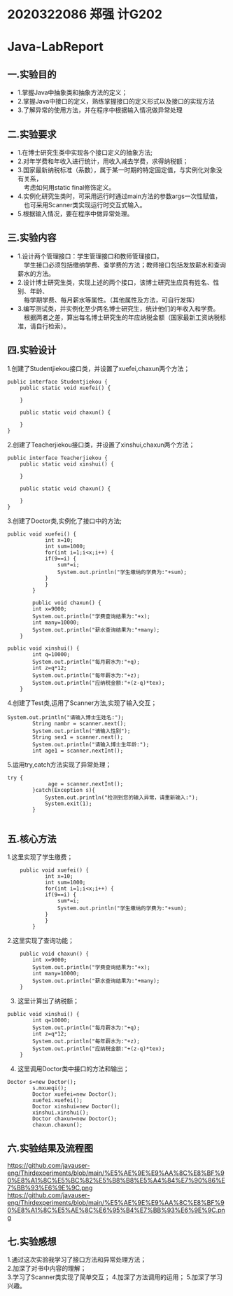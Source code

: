 #  2020322086 郑强 计G202 
# Java-LabReport
## 一.实验目的

+ 1.掌握Java中抽象类和抽象方法的定义；   
+ 2.掌握Java中接口的定义，熟练掌握接口的定义形式以及接口的实现方法  
+ 3.了解异常的使用方法，并在程序中根据输入情况做异常处理  


## 二.实验要求
+ 1.在博士研究生类中实现各个接口定义的抽象方法;  
+ 2.对年学费和年收入进行统计，用收入减去学费，求得纳税额；  
+ 3.国家最新纳税标准（系数），属于某一时期的特定固定值，与实例化对象没有关系，  
&emsp;考虑如何用static  final修饰定义。  
+ 4.实例化研究生类时，可采用运行时通过main方法的参数args一次性赋值，  
&emsp;也可采用Scanner类实现运行时交互式输入。  
+ 5.根据输入情况，要在程序中做异常处理。  


## 三.实验内容  
+ 1.设计两个管理接口：学生管理接口和教师管理接口。  
&emsp;学生接口必须包括缴纳学费、查学费的方法；教师接口包括发放薪水和查询薪水的方法。  
+ 2.设计博士研究生类，实现上述的两个接口，该博士研究生应具有姓名、性别、年龄、  
&emsp;每学期学费、每月薪水等属性。（其他属性及方法，可自行发挥）  
+ 3.编写测试类，并实例化至少两名博士研究生，统计他们的年收入和学费。    
&emsp;根据两者之差，算出每名博士研究生的年应纳税金额（国家最新工资纳税标准，请自行检索）。


## 四.实验设计

1.创建了Studentjiekou接口类，并设置了xuefei,chaxun两个方法；
```
public interface Studentjiekou {
	public static void xuefei() {
		
	}

	public static void chaxun() {

	}
}
```
2.创建了Teacherjiekou接口类，并设置了xinshui,chaxun两个方法；
```
public interface Teacherjiekou {
	public static void xinshui() {

	}

	public static void chaxun() {

	}
}

```
3.创建了Doctor类,实例化了接口中的方法;
```
public void xuefei() {
			int x=10;
			int sum=1000;
			for(int i=1;i<x;i++) {		
			if(9==i) {
				sum*=i;
				System.out.println("学生缴纳的学费为:"+sum);		
			}
			}
		}
```
```
		public void chaxun() {
		int x=9000;
		System.out.println("学费查询结果为:"+x);
		int many=10000;
		System.out.println("薪水查询结果为:"+many);
	}
```
```
public void xinshui() {
		int q=10000;
		System.out.println("每月薪水为:"+q);
		int z=q*12;
		System.out.println("每年薪水为:"+z);
		System.out.println("应纳税金额:"+(z-q)*tex);
	}
```
4.创建了Test类,运用了Scanner方法,实现了输入交互；
```
System.out.println("请输入博士生姓名:");
		String nambr = scanner.next();
		System.out.println("请输入性别");
		String sex1 = scanner.next();
		System.out.println("请输入博士生年龄:");
		int age1 = scanner.nextInt();
```
5.运用try,catch方法实现了异常处理；
```
try {
			 age = scanner.nextInt();
		}catch(Exception s){
			System.out.println("检测到您的输入异常，请重新输入:");
			System.exit(1);
		}
		
```
## 五.核心方法  
1.这里实现了学生缴费；
```
	public void xuefei() {
			int x=10;
			int sum=1000;
			for(int i=1;i<x;i++) {		
			if(9==i) {
				sum*=i;
				System.out.println("学生缴纳的学费为:"+sum);		
			}
			}
		}
```

2.这里实现了查询功能；
```
	public void chaxun() {
		int x=9000;
		System.out.println("学费查询结果为:"+x);
		int many=10000;
		System.out.println("薪水查询结果为:"+many);
	}
```
3.  这里计算出了纳税额；
```
public void xinshui() {
		int q=10000;
		System.out.println("每月薪水为:"+q);
		int z=q*12;
		System.out.println("每年薪水为:"+z);
		System.out.println("应纳税金额:"+(z-q)*tex);
	}
```  
4.  这里调用Doctor类中接口的方法和输出；
```
Doctor s=new Doctor();
		s.mxueqi();
		Doctor xuefei=new Doctor();
		xuefei.xuefei();				  
		Doctor xinshui=new Doctor();
		xinshui.xinshui();
		Doctor chaxun=new Doctor();
		chaxun.chaxun();
```
## 六.实验结果及流程图  
https://github.com/javauser-eng/Thirdexperiments/blob/main/%E5%AE%9E%E9%AA%8C%E8%BF%90%E8%A1%8C%E5%BC%82%E5%B8%B8%E5%A4%84%E7%90%86%E7%BB%93%E6%9E%9C.png  
https://github.com/javauser-eng/Thirdexperiments/blob/main/%E5%AE%9E%E9%AA%8C%E8%BF%90%E8%A1%8C%E5%AE%8C%E6%95%B4%E7%BB%93%E6%9E%9C.png
## 七.实验感想  
1.通过这次实验我学习了接口方法和异常处理方法；  
2.加深了对书中内容的理解；  
3.学习了Scanner类实现了简单交互；
4.加深了方法调用的运用；
5.加深了学习兴趣。
